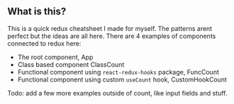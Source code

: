 ## What is this?

This is a quick redux cheatsheet I made for myself.  The patterns arent perfect but the ideas are all here.  There are 4 examples of components connected to redux here:

 - The root component, App
 - Class based component ClassCount
 - Functional component using `react-redux-hooks` package, FuncCount
 - Functional component using custom `useCount` hook, CustomHookCount

Todo: add a few more examples outside of count, like input fields and stuff.  